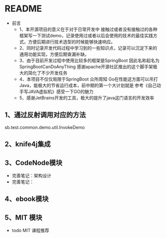 # README
- 前言
  - 1、本开源项目的意义在于对于日常开发中 接触过或者没有接触过的各种框架写一下测试demo，记录使用过或者以后会使用的技术的最佳实践方式，方便后期进行技术选型的时候能够快速响应。
  - 2、同时记录开发代码过程中学习到的一些知识点，记录可以沉淀下来的通用功能实现，方便后期查漏补缺。
  - 3、由于目前开发过程中使用比较多的框架是SpringBoot 因此名称起名为 SpringBootCanDoAnyThing 感谢apache开源社区推出的这个脚手架极大的简化了不少开发任务
  - 4、本项目不仅仅局限于SpringBoot 众所周知 Go在性能这方面可以吊打Java，能极大的节省运行成本，前中期的第一个大计划就是 参考《自己动手写JAVA虚拟机》感受一下GO的魅力
  - 5、感谢JetBrains开发的工具，极大的提升了java这门语言的开发效率
## 1、通过反射调用对应的方法
sb.test.common.demo.util.InvokeDemo

## 2、knife4j集成

## 3、CodeNode模块
- 完善笔记：架构设计
- 完善笔记：
## 4、ebook模块

## 5、MIT 模块
- todo MIT 课程推荐